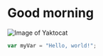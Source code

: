 # Good morning

![Image of Yaktocat](https://octodex.github.com/images/yaktocat.png)

``` javascript
var myVar = "Hello, world!";
```
